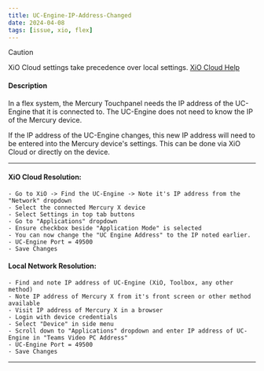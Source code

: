 ```yaml
---
title: UC-Engine-IP-Address-Changed
date: 2024-04-08
tags: [issue, xio, flex]
---
```


> [!CAUTION]
> XiO Cloud settings take precedence over local settings. [XiO Cloud Help](../02-Information/Crestron-OLH-Links.md#XiO%20Cloud)

#### Description

In a flex system, the Mercury Touchpanel needs the IP address of the UC-Engine that it is connected to. The UC-Engine does not need to know the IP of the Mercury device. 

If the IP address of the UC-Engine changes, this new IP address will need to be entered into the Mercury device's settings. This can be done via XiO Cloud or directly on the device.

---

#### XiO Cloud Resolution:

```
- Go to XiO -> Find the UC-Engine -> Note it's IP address from the "Network" dropdown
- Select the connected Mercury X device
- Select Settings in top tab buttons
- Go to "Applications" dropdown
- Ensure checkbox beside "Application Mode" is selected
- You can now change the "UC Engine Address" to the IP noted earlier.
- UC-Engine Port = 49500
- Save Changes
```

#### Local Network Resolution:

```
- Find and note IP address of UC-Engine (XiO, Toolbox, any other method)
- Note IP address of Mercury X from it's front screen or other method available
- Visit IP address of Mercury X in a browser
- Login with device credentials
- Select "Device" in side menu
- Scroll down to "Applications" dropdown and enter IP address of UC-Engine in "Teams Video PC Address"
- UC-Engine Port = 49500
- Save Changes
```
---

